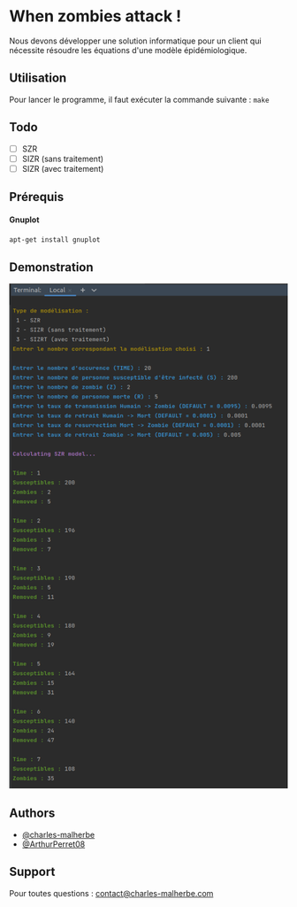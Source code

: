 
# When zombies attack !

Nous devons développer une solution informatique pour un client qui nécessite résoudre les équations d'une modèle épidémiologique.

## Utilisation

Pour lancer le programme, il faut exécuter la commande suivante :  ``make``

## Todo

* [ ] SZR
* [ ] SIZR (sans traitement)
* [ ] SIZR (avec traitement)

## Prérequis

#### Gnuplot

``apt-get install gnuplot``

## Demonstration

![Terminal screenshot](screenshot.png)

## Authors

- [@charles-malherbe](https://www.github.com/charles-malherbe)
- [@ArthurPerret08](https://www.github.com/ArthurPerret08)

## Support

Pour toutes questions : contact@charles-malherbe.com
